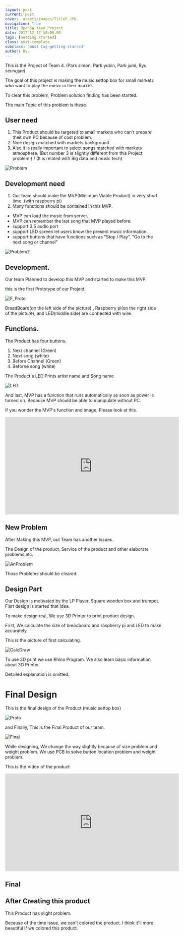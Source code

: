 ```yaml
---
layout: post
current: post
cover:  assets/images/TitleP.JPG
navigation: True
title: OpenSW team Project
date: 2017-12-17 10:00:00
tags: [Getting started]
class: post-template
subclass: 'post tag-getting-started'
author: Ryu
---
```


This is the Project of Team 4. (Park simon, Park yubin, Park jumi, Ryu seungjae)

The goal of this project is making the music settop box for small markets who want to play the music in their market.

To clear this problem, Problem solution finding has been started.

The main Topic of this problem is these.

## User need

1. This Product should be targeted to small markets who can't prepare theit own PC because of cost problem.
2. Nice design matched with markets background.
3. Also it is really important to select songs matched with markets atmosphere.
(But number 3 is slightly different from this Project problem.) / (It is related with Big data and music tech)

![Problem](../assets/images/Problem.JPG)

## Development need

1. Our team should make the MVP(Minimum Viable Product) in very short time. (with raspberry pi)
2. Many functions should be contained in this MVP.
- MVP can load the music from server.
- MVP can remember the last song that MVP played before.
- support 3.5 audio port
- support LED screen let users know the present music information.
- support buttons that have functions such as "Stop / Play", "Go to the next song or channel"

![Problem2](../assets/images/Problem2.JPG)


## Development.

Our team Planned to develop this MVP and started to make this MVP.

this is the first Prototype of our Project.

![F_Proto](../assets/images/F_Proto.jpg)

BreadBoard(on the left side of the picture) , Raspberry pi(on the right side of the picture), and LED(middle side) are connected with wire.

## Functions.

The Product has four buttons.

1. Next channel (Green) 
2. Next song (white)
3. Before Channel (Green)
4. Beforne song (white)

The Product's LED Prints artist name and Song name

![LED](../assets/images/LED.JPG)

And last, MVP has a function that runs automatically as soon as power is turned on.
Because MVP should be able to manipulate without PC.

If you wonder the MVP's function and image, Please look at this.

<iframe width="560" height="315" src="https://youtu.be/fyZ9sQ6Hyf0" frameborder="0" gesture="media" allow="encrypted-media" allowfullscreen></iframe>


## New Problem

After Making this MVP, out Team has another issues.

The Design of the product, Service of the product and other elaborate problems etc.

![AnProblem](../assets/images/anProblem.JPG)

Those Problems should be cleared.


## Design Part

Our Design is motivated by the LP Player. Square wooden box and trumpet. Fisrt design is started that Idea.

To make design real, We use 3D Printer to print product design.

First, We calculate the size of breadboard and raspberry pi and LED to make accurately.

This is the picture of first calculating.

![CalcDraw](../assets/images/Draw.png)

To use 3D print we use Rhino Program. We also learn basic information about 3D Printer.

Detailed explanation is omitted.


# Final Design

This is the final design of the Product (music settop box)

![Proto](../assets/images/Proto.png)

and Finally, This is the Final Product of our team.

![Final](../assets/images/Final.jpg)


While designing, We change the way slightly because of size problem and weight problem.
We use PCB to solve button location problem and weight problem.

This is the Video of the product

<iframe width="560" height="315" src="https://www.youtube.com/embed/kKxWjJZ46Ho" frameborder="0" gesture="media" allow="encrypted-media" allowfullscreen></iframe>


## Final 


## After Creating this product

This Product has slight problem.

Because of the time issue, we can't colored the product. I think it'll more beautiful if we colored this product.




